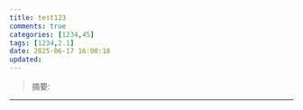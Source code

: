 ```yaml
---
title: test123
comments: true
categories: [1234,45]
tags: [1234,2.1]
date: 2025-06-17 16:00:10
updated:
---
```

> 摘要: 

<!--more-->

------
